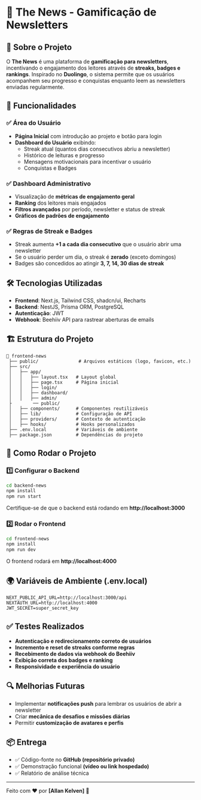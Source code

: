 # 📩 The News - Gamificação de Newsletters

## 🚀 Sobre o Projeto
O **The News** é uma plataforma de **gamificação para newsletters**, incentivando o engajamento dos leitores através de **streaks, badges e rankings**. Inspirado no **Duolingo**, o sistema permite que os usuários acompanhem seu progresso e conquistas enquanto leem as newsletters enviadas regularmente.

## 🎯 Funcionalidades
### ✅ **Área do Usuário**
- **Página Inicial** com introdução ao projeto e botão para login
- **Dashboard do Usuário** exibindo:
  - Streak atual (quantos dias consecutivos abriu a newsletter)
  - Histórico de leituras e progresso
  - Mensagens motivacionais para incentivar o usuário
  - Conquistas e Badges

### ✅ **Dashboard Administrativo**
- Visualização de **métricas de engajamento geral**
- **Ranking** dos leitores mais engajados
- **Filtros avançados** por período, newsletter e status de streak
- **Gráficos de padrões de engajamento**

### ✅ **Regras de Streak e Badges**
- Streak aumenta **+1 a cada dia consecutivo** que o usuário abrir uma newsletter
- Se o usuário perder um dia, o streak é **zerado** (exceto domingos)
- Badges são concedidos ao atingir **3, 7, 14, 30 dias de streak**

## 🛠 Tecnologias Utilizadas
- **Frontend**: Next.js, Tailwind CSS, shadcn/ui, Recharts
- **Backend**: NestJS, Prisma ORM, PostgreSQL
- **Autenticação**: JWT
- **Webhook**: Beehiiv API para rastrear aberturas de emails

## 🏗 Estrutura do Projeto
```
📂 frontend-news
 ├── public/               # Arquivos estáticos (logo, favicon, etc.)
 ├── src/
 │   ├── app/
 │   │   ├── layout.tsx   # Layout global
 │   │   ├── page.tsx     # Página inicial
 │   │   ├── login/
 │   │   ├── dashboard/
 │   │   ├── admin/
 ├        ── public/
 │   ├── components/      # Componentes reutilizáveis
 │   ├── lib/             # Configuração de API
 │   ├── providers/       # Contexto de autenticação
 │   ├── hooks/           # Hooks personalizados
 ├── .env.local           # Variáveis de ambiente
 ├── package.json         # Dependências do projeto
```

## 🔧 Como Rodar o Projeto
### **1️⃣ Configurar o Backend**
```sh
cd backend-news
npm install
npm run start
```
Certifique-se de que o backend está rodando em **http://localhost:3000**

### **2️⃣ Rodar o Frontend**
```sh
cd frontend-news
npm install
npm run dev
```
O frontend rodará em **http://localhost:4000**

## 🌍 Variáveis de Ambiente (.env.local)
```env
NEXT_PUBLIC_API_URL=http://localhost:3000/api
NEXTAUTH_URL=http://localhost:4000
JWT_SECRET=super_secret_key
```

## ✅ Testes Realizados
- **Autenticação e redirecionamento correto de usuários**
- **Incremento e reset de streaks conforme regras**
- **Recebimento de dados via webhook do Beehiiv**
- **Exibição correta dos badges e ranking**
- **Responsividade e experiência do usuário**


## 🔍 Melhorias Futuras
- Implementar **notificações push** para lembrar os usuários de abrir a newsletter
- Criar **mecânica de desafios e missões diárias**
- Permitir **customização de avatares e perfis**

## 📦 Entrega
- ✅ Código-fonte no **GitHub (repositório privado)**
- ✅ Demonstração funcional **(vídeo ou link hospedado)**
- ✅ Relatório de análise técnica

---
Feito com ❤️ por **[Allan Kelven]** 🚀

